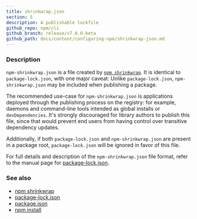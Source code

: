 ```yaml
---
title: shrinkwrap.json
section: 5
description: A publishable lockfile
github_repo: npm/cli
github_branch: release/v7.0.0-beta
github_path: docs/content/configuring-npm/shrinkwrap-json.md
---
```


### Description

`npm-shrinkwrap.json` is a file created by [`npm shrinkwrap`](/cli/v7/commands/npm-shrinkwrap). It is identical to
`package-lock.json`, with one major caveat: Unlike `package-lock.json`,
`npm-shrinkwrap.json` may be included when publishing a package.

The recommended use-case for `npm-shrinkwrap.json` is applications deployed
through the publishing process on the registry: for example, daemons and
command-line tools intended as global installs or `devDependencies`. It's
strongly discouraged for library authors to publish this file, since that would
prevent end users from having control over transitive dependency updates.

Additionally, if both `package-lock.json` and `npm-shrinkwrap.json` are present
in a package root, `package-lock.json` will be ignored in favor of this file.

For full details and description of the `npm-shrinkwrap.json` file format, refer
to the manual page for [package-lock.json](/cli/v7/configuring-npm/package-lock-json).

### See also

* [npm shrinkwrap](/cli/v7/commands/npm-shrinkwrap)
* [package-lock.json](/cli/v7/configuring-npm/package-lock-json)
* [package.json](/cli/v7/configuring-npm/package-json)
* [npm install](/cli/v7/commands/npm-install)
